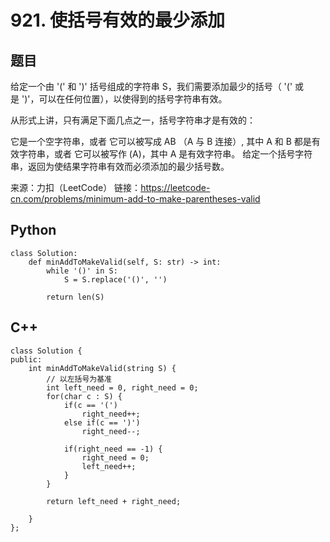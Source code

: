 # 921. 使括号有效的最少添加

## 题目
给定一个由 '(' 和 ')' 括号组成的字符串 S，我们需要添加最少的括号（ '(' 或是 ')'，可以在任何位置），以使得到的括号字符串有效。

从形式上讲，只有满足下面几点之一，括号字符串才是有效的：

它是一个空字符串，或者
它可以被写成 AB （A 与 B 连接）, 其中 A 和 B 都是有效字符串，或者
它可以被写作 (A)，其中 A 是有效字符串。
给定一个括号字符串，返回为使结果字符串有效而必须添加的最少括号数。

来源：力扣（LeetCode）
链接：https://leetcode-cn.com/problems/minimum-add-to-make-parentheses-valid

## Python
```
class Solution:
    def minAddToMakeValid(self, S: str) -> int:
        while '()' in S:
            S = S.replace('()', '')

        return len(S)
```

## C++
```
class Solution {
public:
    int minAddToMakeValid(string S) {
        // 以左括号为基准
        int left_need = 0, right_need = 0;
        for(char c : S) {
            if(c == '(')
                right_need++;
            else if(c == ')')
                right_need--;
            
            if(right_need == -1) {
                right_need = 0;
                left_need++;
            }
        }

        return left_need + right_need;

    }
};
```